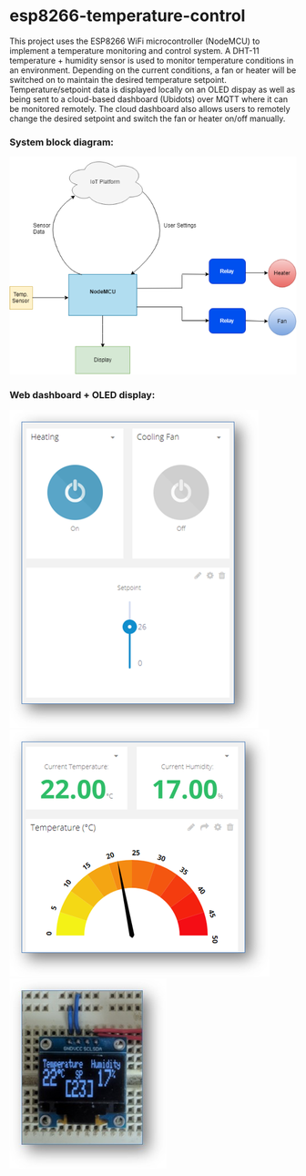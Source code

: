 # esp8266-temperature-control
This project uses the ESP8266 WiFi microcontroller (NodeMCU) to implement a temperature monitoring and control system.
A DHT-11 temperature + humidity sensor is used to monitor temperature conditions in an environment.
Depending on the current conditions, a fan or heater will be switched on to maintain the desired temperature setpoint.
Temperature/setpoint data is displayed locally on an OLED dispay as well as being sent to a cloud-based dashboard (Ubidots) over MQTT where it can be monitored remotely.
The cloud dashboard also allows users to remotely change the desired setpoint and switch the fan or heater on/off manually. 

### System block diagram:

![Screenshot](images/block-diagram.png)

### Web dashboard + OLED display:

![Screenshot](images/ubidots-dashboard-controls.png)        ![Screenshot](images/ubidots-dashboard-display.png)         ![Screenshot](images/oled-display.jpg)
